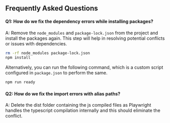 ## Frequently Asked Questions

<!-- syntax for clickable links that reveal the answers when clicked
<!-- <details>
<summary>Q: How do we fix the import errors with alias paths?</summary>
<p>Delete the dist folder containing the js compiled files as Playwright handles the typescript compilation internally and this should eliminate the conflict.</p>
</details> -->

#### Q1: How do we fix the dependency errors while installing packages?

A: Remove the `node_modules` and `package-lock.json` from the project and install the packages again. This step will help in resolving potential conflicts or issues with dependencies.

```bash
rm -rf node_modules package-lock.json
npm install
```

Alternatively, you can run the following command, which is a custom script configured in `package.json` to perform the same.

```bash
npm run ready
```

#### Q2: How do we fix the import errors with alias paths?

A: Delete the dist folder containing the js compiled files as Playwright handles the typescript compilation internally and this should eliminate the conflict.
